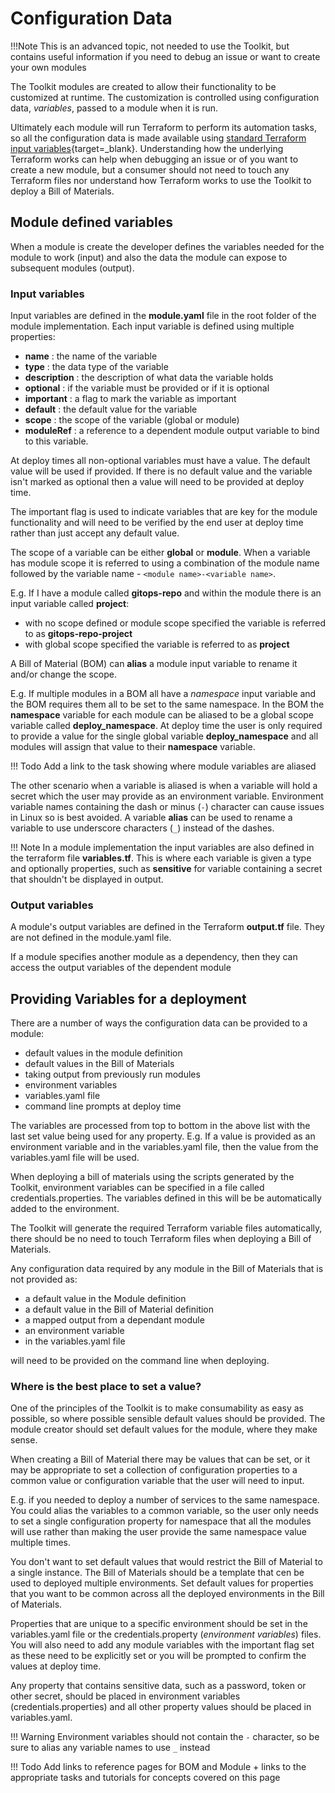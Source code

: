# Configuration Data

!!!Note
    This is an advanced topic, not needed to use the Toolkit, but contains useful information if you need to debug an issue or want to create your own modules

The Toolkit modules are created to allow their functionality to be customized at runtime.  The customization is controlled using configuration data, *variables*, passed to a module when it is run.

Ultimately each module will run Terraform to perform its automation tasks, so all the configuration data is made available using [standard Terraform input variables](https://www.terraform.io/language/values/variables#using-input-variable-values){target=_blank}. Understanding how the underlying Terraform works can help when debugging an issue or of you want to create a new module, but a consumer should not need to touch any Terraform files nor understand how Terraform works to use the Toolkit to deploy a Bill of Materials.

## Module defined variables

When a module is create the developer defines the variables needed for the module to work (input) and also the data the module can expose to subsequent modules (output).

### Input variables

Input variables are defined in the **module.yaml** file in the root folder of the module implementation.  Each input variable is defined using multiple properties:

-   **name** : the name of the variable
-   **type** : the data type of the variable
-   **description** : the description of what data the variable holds
-   **optional** : if the variable must be provided or if it is optional
-   **important** : a flag to mark the variable as important
-   **default** : the default value for the variable
-   **scope** : the scope of the variable (global or module)
-   **moduleRef** : a reference to a dependent module output variable to bind to this variable.

At deploy times all non-optional variables must have a value.  The default value will be used if provided.  If there is no default value and the variable isn't marked as optional then a value will need to be provided at deploy time.

The important flag is used to indicate variables that are key for the module functionality and will need to be verified by the end user at deploy time rather than just accept any default value.

The scope of a variable can be either **global** or **module**.  When a variable has module scope it is referred to using a combination of the module name followed by the variable name - `<module name>-<variable name>`.  

E.g. If I have a module called **gitops-repo** and within the module there is an input variable called **project**:

-   with no scope defined or module scope specified the variable is referred to as **gitops-repo-project**
-   with global scope specified the variable is referred to as **project**

A Bill of Material (BOM) can **alias** a module input variable to rename it and/or change the scope.  

E.g. If multiple modules in a BOM all have a *namespace* input variable and the BOM requires them all to be set to the same namespace.  In the BOM the **namespace** variable for each module can be aliased to be a global scope variable called **deploy_namespace**.  At deploy time the user is only required to provide a value for the single global variable **deploy_namespace** and all modules will assign that value to their **namespace** variable.

!!! Todo
    Add a link to the task showing where module variables are aliased

The other scenario when a variable is aliased is when a variable will hold a secret which the user may provide as an environment variable.  Environment variable names containing the dash or minus (`-`) character can cause issues in Linux so is best avoided.  A variable **alias** can be used to rename a variable to use underscore characters (`_`) instead of the dashes.

!!! Note
    In a module implementation the input variables are also defined in the terraform file **variables.tf**.  This is where each variable is given a type and optionally properties, such as **sensitive** for variable containing a secret that shouldn't be displayed in output.

### Output variables

A module's output variables are defined in the Terraform **output.tf** file.  They are not defined in the module.yaml file. 

If a module specifies another module as a dependency, then they can access the output variables of the dependent module

## Providing Variables for a deployment

There are a number of ways the configuration data can be provided to a module:

-   default values in the module definition
-   default values in the Bill of Materials
-   taking output from previously run modules
-   environment variables
-   variables.yaml file
-   command line prompts at deploy time

The variables are processed from top to bottom in the above list with the last set value being used for any property.  E.g. If a value is provided as an environment variable and in the variables.yaml file, then the value from the variables.yaml file will be used.

When deploying a bill of materials using the scripts generated by the Toolkit, environment variables can be specified in a file called credentials.properties.  The variables defined in this will be be automatically added to the environment.

The Toolkit will generate the required Terraform variable files automatically, there should be no need to touch Terraform files when deploying a Bill of Materials.

Any configuration data required by any module in the Bill of Materials that is not provided as:

-   a default value in the Module definition
-   a default value in the Bill of Material definition
-   a mapped output from a dependant module
-   an environment variable
-   in the variables.yaml file

will need to be provided on the command line when deploying.

### Where is the best place to set a value?

One of the principles of the Toolkit is to make consumability as easy as possible, so where possible sensible default values should be provided.  The module creator should set default values for the module, where they make sense.

When creating a Bill of Material there may be values that can be set, or it may be appropriate to set a collection of configuration properties to a common value or configuration variable that the user will need to input. 

E.g. if you needed to deploy a number of services to the same namespace.  You could alias the variables to a common variable, so the user only needs to set a single configuration property for namespace that all the modules will use rather than making the user provide the same namespace value multiple times.

You don't want to set default values that would restrict the Bill of Material to a single instance.  The Bill of Materials should be a template that cen be used to deployed multiple environments.  Set default values for properties that you want to be common across all the deployed environments in the Bill of Materials.

Properties that are unique to a specific environment should be set in the variables.yaml file or the credentials.property (*environment variables*) files.  You will also need to add any module variables with the important flag set as these need to be explicitly set or you will be prompted to confirm the values at deploy time.

Any property that contains sensitive data, such as a password, token or other secret, should be placed in environment variables (credentials.properties) and all other property values should be placed in variables.yaml.

!!! Warning
    Environment variables should not contain the `-` character, so be sure to alias any variable names to use `_` instead

!!! Todo
    Add links to reference pages for BOM and Module + links to the appropriate tasks and tutorials for concepts covered on this page
